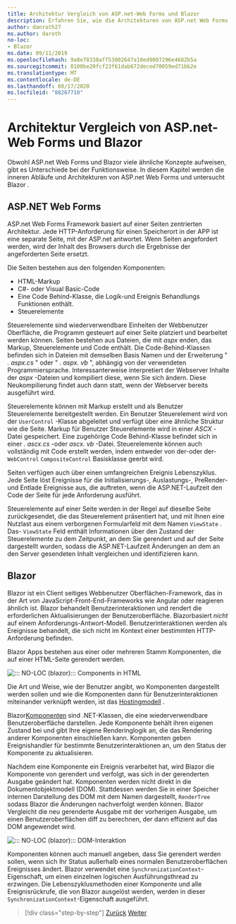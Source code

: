 ```yaml
---
title: Architektur Vergleich von ASP.net-Web Forms und Blazor
description: Erfahren Sie, wie die Architekturen von ASP.net Web Forms und Blazor vergleichen.
author: danroth27
ms.author: daroth
no-loc:
- Blazor
ms.date: 09/11/2019
ms.openlocfilehash: 9a8e78338aff53002647a10ed9007296e4682b5a
ms.sourcegitcommit: 0100be20fcf23f61dab672deced70059ed71bb2e
ms.translationtype: MT
ms.contentlocale: de-DE
ms.lasthandoff: 08/17/2020
ms.locfileid: "88267710"
---
```

# <a name="architecture-comparison-of-aspnet-web-forms-and-no-locblazor"></a>Architektur Vergleich von ASP.net-Web Forms und Blazor

Obwohl ASP.net Web Forms und Blazor viele ähnliche Konzepte aufweisen, gibt es Unterschiede bei der Funktionsweise. In diesem Kapitel werden die inneren Abläufe und Architekturen von ASP.net Web Forms und untersucht Blazor .

## <a name="aspnet-web-forms"></a>ASP.NET Web Forms

ASP.net Web Forms Framework basiert auf einer Seiten zentrierten Architektur. Jede HTTP-Anforderung für einen Speicherort in der APP ist eine separate Seite, mit der ASP.net antwortet. Wenn Seiten angefordert werden, wird der Inhalt des Browsers durch die Ergebnisse der angeforderten Seite ersetzt.

Die Seiten bestehen aus den folgenden Komponenten:

- HTML-Markup
- C#- oder Visual Basic-Code
- Eine Code Behind-Klasse, die Logik-und Ereignis Behandlungs Funktionen enthält.
- Steuerelemente

Steuerelemente sind wiederverwendbare Einheiten der Webbenutzer Oberfläche, die Programm gesteuert auf einer Seite platziert und bearbeitet werden können. Seiten bestehen aus Dateien, die mit *aspx* enden, das Markup, Steuerelemente und Code enthält. Die Code-Behind-Klassen befinden sich in Dateien mit demselben Basis Namen und der Erweiterung " *. aspx.cs* " oder " *. aspx. vb* ", abhängig von der verwendeten Programmiersprache. Interessanterweise interpretiert der Webserver Inhalte der *aspx* -Dateien und kompiliert diese, wenn Sie sich ändern. Diese Neukompilierung findet auch dann statt, wenn der Webserver bereits ausgeführt wird.

Steuerelemente können mit Markup erstellt und als Benutzer Steuerelemente bereitgestellt werden. Ein Benutzer Steuerelement wird von der `UserControl` -Klasse abgeleitet und verfügt über eine ähnliche Struktur wie die Seite. Markup für Benutzer Steuerelemente wird in einer *ASCX* -Datei gespeichert. Eine zugehörige Code Behind-Klasse befindet sich in einer *. ascx.cs* -oder *ascx. vb* -Datei. Steuerelemente können auch vollständig mit Code erstellt werden, indem entweder von der-oder der- `WebControl` `CompositeControl` Basisklasse geerbt wird.

Seiten verfügen auch über einen umfangreichen Ereignis Lebenszyklus. Jede Seite löst Ereignisse für die Initialisierungs-, Auslastungs-, PreRender-und Entlade Ereignisse aus, die auftreten, wenn die ASP.NET-Laufzeit den Code der Seite für jede Anforderung ausführt.

Steuerelemente auf einer Seite werden in der Regel auf dieselbe Seite zurückgesendet, die das Steuerelement präsentiert hat, und mit Ihnen eine Nutzlast aus einem verborgenen Formularfeld mit dem Namen `ViewState` . Das- `ViewState` Feld enthält Informationen über den Zustand der Steuerelemente zu dem Zeitpunkt, an dem Sie gerendert und auf der Seite dargestellt wurden, sodass die ASP.NET-Laufzeit Änderungen an dem an den Server gesendeten Inhalt vergleichen und identifizieren kann.

## Blazor

Blazor ist ein Client seitiges Webbenutzer Oberflächen-Framework, das in der Art von JavaScript-Front-End-Frameworks wie Angular oder reagieren ähnlich ist. Blazor behandelt Benutzerinteraktionen und rendert die erforderlichen Aktualisierungen der Benutzeroberfläche. Blazorbasiert *nicht* auf einem Anforderungs-Antwort-Modell. Benutzerinteraktionen werden als Ereignisse behandelt, die sich nicht im Kontext einer bestimmten HTTP-Anforderung befinden.

Blazor Apps bestehen aus einer oder mehreren Stamm Komponenten, die auf einer HTML-Seite gerendert werden.

![::: NO-LOC (blazor)::: Components in HTML](./media/architecture-comparison/blazor-components-in-html.png)

Die Art und Weise, wie der Benutzer angibt, wo Komponenten dargestellt werden sollen und wie die Komponenten dann für Benutzerinteraktionen miteinander verknüpft werden, ist das [Hostingmodell](hosting-models.md) .

Blazor[Komponenten](components.md) sind .NET-Klassen, die eine wiederverwendbare Benutzeroberfläche darstellen. Jede Komponente behält ihren eigenen Zustand bei und gibt Ihre eigene Renderinglogik an, die das Rendering anderer Komponenten einschließen kann. Komponenten geben Ereignishandler für bestimmte Benutzerinteraktionen an, um den Status der Komponente zu aktualisieren.

Nachdem eine Komponente ein Ereignis verarbeitet hat, wird Blazor die Komponente von gerendert und verfolgt, was sich in der gerenderten Ausgabe geändert hat. Komponenten werden nicht direkt in die Dokumentobjektmodell (DOM). Stattdessen werden Sie in einer Speicher internen Darstellung des DOM mit dem Namen dargestellt, `RenderTree` sodass Blazor die Änderungen nachverfolgt werden können. Blazor Vergleicht die neu gerenderte Ausgabe mit der vorherigen Ausgabe, um einen Benutzeroberflächen diff zu berechnen, der dann effizient auf das DOM angewendet wird.

![::: NO-LOC (blazor)::: DOM-Interaktion](./media/architecture-comparison/blazor-dom-interaction.png)

Komponenten können auch manuell angeben, dass Sie gerendert werden sollen, wenn sich Ihr Status außerhalb eines normalen Benutzeroberflächen Ereignisses ändert. Blazor verwendet eine `SynchronizationContext`-Eigenschaft, um einen einzelnen logischen Ausführungsthread zu erzwingen. Die Lebenszyklusmethoden einer Komponente und alle Ereignisrückrufe, die von Blazor ausgelöst werden, werden in dieser `SynchronizationContext`-Eigenschaft ausgeführt.

>[!div class="step-by-step"]
>[Zurück](introduction.md)
>[Weiter](hosting-models.md)
